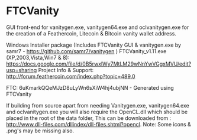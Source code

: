 FTCVanity
=========

GUI front-end for vanitygen.exe, vanitygen64.exe and oclvanitygen.exe for the creation of a Feathercoin, Litecoin & Bitcoin vanity wallet address.

Windows Installer package (Includes FTCVanity GUI & vanitygen.exe by samr7 - https://github.com/samr7/vanitygen )
FTCVanity_v1.11.exe (XP,2003,Vista,Win7 & 8):
https://docs.google.com/file/d/0B5rwxlWy7MtLM29wNnYwVGgxMVU/edit?usp=sharing
Project Info & Support:
http://forum.feathercoin.com/index.php?topic=489.0


FTC: 6uKmarkQQeMJzD8uLyWn6sXiW4hj4ubjNN - Generated using FTCVanity

If building from source apart from needing Vanitygen.exe, vanitygen64.exe and oclvanitygen.exe you will also require the OpenCL.dll which should be placed in the root of the data folder,
This can be downloaded from : http://www.dll-files.com/dllindex/dll-files.shtml?opencl.
Note: Some icons & .png's may be missing also.


